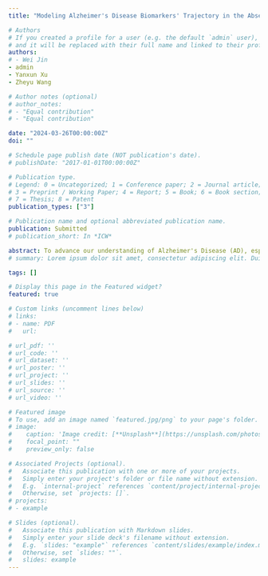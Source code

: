 ```yaml
---
title: "Modeling Alzheimer's Disease Biomarkers' Trajectory in the Absence of a Gold Standard using a Bayesian Approach"

# Authors
# If you created a profile for a user (e.g. the default `admin` user), write the username (folder name) here 
# and it will be replaced with their full name and linked to their profile.
authors:
# - Wei Jin
- admin
- Yanxun Xu
- Zheyu Wang

# Author notes (optional)
# author_notes:
# - "Equal contribution"
# - "Equal contribution"

date: "2024-03-26T00:00:00Z"
doi: ""

# Schedule page publish date (NOT publication's date).
# publishDate: "2017-01-01T00:00:00Z"

# Publication type.
# Legend: 0 = Uncategorized; 1 = Conference paper; 2 = Journal article;
# 3 = Preprint / Working Paper; 4 = Report; 5 = Book; 6 = Book section;
# 7 = Thesis; 8 = Patent
publication_types: ["3"]

# Publication name and optional abbreviated publication name.
publication: Submitted
# publication_short: In *ICW*

abstract: To advance our understanding of Alzheimer's Disease (AD), especially during the preclinical stage when patients' brain functions are mostly intact, recent AD research has shifted towards studying AD biomarkers across the disease continuum. A conceptual framework proposed by Jack and colleagues lays a foundation for investigating the intricate relationship between the longitudinal trajectories of AD biomarkers and the underlying AD pathophysiology. Our paper adopts this framework and develops a novel Bayesian approach to model these biomarker trajectories as non-linear functions of disease progression. A key feature of our model is the direct modeling of the underlying AD status as a latent disease process, rather than relying on clinical diagnoses as a proxy as in most existing studies. This allows for more data-driven exploration of AD progression, reducing potential biases due to inaccurate clinical diagnoses. We address the considerable heterogeneity among individuals' biomarker measurements by introducing a subject-specific latent disease trajectory as well as incorporating random intercepts to further capture the additional inter-subject differences in biomarker measurements. Furthermore, we systematically study the potential local mode issue arising from model complexity or its estimability challenge under limited sample sizes, which is often overlooked in the literature. Through extensive simulation studies, we evaluate our model's performance and the local mode issue. Applications to the Alzheimer's Disease Neuroimaging Initiative (ADNI) study yield interpretable clinical insights, illustrating the potential of our approach in facilitating the understanding of AD biomarker evolution. 
# summary: Lorem ipsum dolor sit amet, consectetur adipiscing elit. Duis posuere tellus ac convallis placerat. Proin tincidunt magna sed ex sollicitudin condimentum.

tags: []

# Display this page in the Featured widget?
featured: true

# Custom links (uncomment lines below)
# links:
# - name: PDF
#   url: 

# url_pdf: ''
# url_code: ''
# url_dataset: ''
# url_poster: ''
# url_project: ''
# url_slides: ''
# url_source: ''
# url_video: ''

# Featured image
# To use, add an image named `featured.jpg/png` to your page's folder. 
# image:
#    caption: 'Image credit: [**Unsplash**](https://unsplash.com/photos/pLCdAaMFLTE)'
#    focal_point: ""
#    preview_only: false

# Associated Projects (optional).
#   Associate this publication with one or more of your projects.
#   Simply enter your project's folder or file name without extension.
#   E.g. `internal-project` references `content/project/internal-project/index.md`.
#   Otherwise, set `projects: []`.
# projects:
# - example

# Slides (optional).
#   Associate this publication with Markdown slides.
#   Simply enter your slide deck's filename without extension.
#   E.g. `slides: "example"` references `content/slides/example/index.md`.
#   Otherwise, set `slides: ""`.
#   slides: example
---
```


